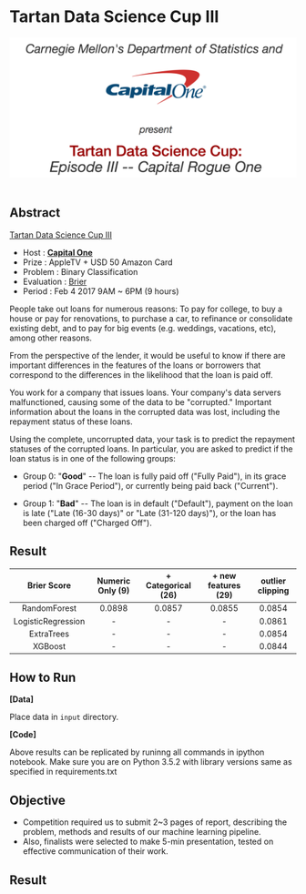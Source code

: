 # Tartan Data Science Cup III

<div align="center">
  <img src="./input/front.png"><br><br>
</div>

## Abstract
[Tartan Data Science Cup III](http://www.stat.cmu.edu/tartandatasciencecup/episodeIII/index.html)

- Host : [**Capital One**](https://www.capitalone.com/)
- Prize : AppleTV + USD 50 Amazon Card
- Problem : Binary Classification
- Evaluation : [Brier](https://en.wikipedia.org/wiki/Brier_score)
- Period : Feb 4 2017 9AM ~ 6PM (9 hours)

People take out loans for numerous reasons: To pay for college, to buy a house or pay for renovations, to purchase a car, to refinance or consolidate existing debt, and to pay for big events (e.g. weddings, vacations, etc), among other reasons. 

From the perspective of the lender, it would be useful to know if there are important differences in the features of the loans or borrowers that correspond to the differences in the likelihood that the loan is paid off. 

You work for a company that issues loans. Your company's data servers malfunctioned, causing some of the data to be "corrupted." Important information about the loans in the corrupted data was lost, including the repayment status of these loans. 

Using the complete, uncorrupted data, your task is to predict the repayment statuses of the corrupted loans. In particular, you are asked to predict if the loan status is in one of the following groups:

- Group 0: "**Good**" -- The loan is fully paid off ("Fully Paid"), in its grace period ("In Grace Period"), or currently being paid back ("Current"). 

- Group 1: "**Bad**" -- The loan is in default ("Default"), payment on the loan is late ("Late (16-30 days)" or "Late (31-120 days)"), or the loan has been charged off ("Charged Off").

## Result
| Brier Score | Numeric Only (9) | + Categorical (26) | + new features (29) | outlier clipping | 
|:----------:|:----------:|:---------:|:----:|:----------:|
| RandomForest | 0.0898 | 0.0857 | 0.0855 | 0.0854 |
| LogisticRegression | - | - | - | 0.0861 |
| ExtraTrees | - | - | - | 0.0854 |
| XGBoost | - | - | - | 0.0844 |

## How to Run

**[Data]** 

Place data in ```input``` directory. 

**[Code]**

Above results can be replicated by runinng all commands in ipython notebook.
Make sure you are on Python 3.5.2 with library versions same as specified in requirements.txt

## Objective
- Competition required us to submit 2~3 pages of report, describing the problem, methods and results of our machine learning pipeline.
- Also, finalists were selected to make 5-min presentation, tested on effective communication of their work.

## Result
